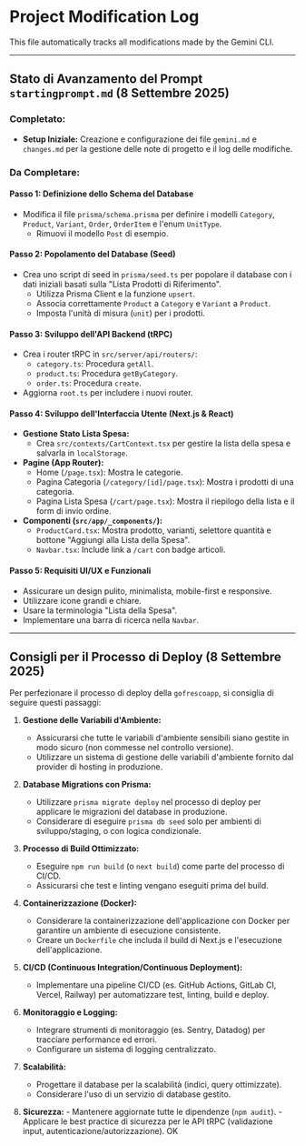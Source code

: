 # Project Modification Log

This file automatically tracks all modifications made by the Gemini CLI.

---

## Stato di Avanzamento del Prompt `startingprompt.md` (8 Settembre 2025)

### Completato:

- **Setup Iniziale:** Creazione e configurazione dei file `gemini.md` e `changes.md` per la gestione delle note di progetto e il log delle modifiche.

### Da Completare:

#### Passo 1: Definizione dello Schema del Database

- Modifica il file `prisma/schema.prisma` per definire i modelli `Category`, `Product`, `Variant`, `Order`, `OrderItem` e l'enum `UnitType`.
  - Rimuovi il modello `Post` di esempio.

#### Passo 2: Popolamento del Database (Seed)

- Crea uno script di seed in `prisma/seed.ts` per popolare il database con i dati iniziali basati sulla "Lista Prodotti di Riferimento".
  - Utilizza Prisma Client e la funzione `upsert`.
  - Associa correttamente `Product` a `Category` e `Variant` a `Product`.
  - Imposta l'unità di misura (`unit`) per i prodotti.

#### Passo 3: Sviluppo dell'API Backend (tRPC)

- Crea i router tRPC in `src/server/api/routers/`:
  - `category.ts`: Procedura `getAll`.
  - `product.ts`: Procedura `getByCategory`.
  - `order.ts`: Procedura `create`.
- Aggiorna `root.ts` per includere i nuovi router.

#### Passo 4: Sviluppo dell'Interfaccia Utente (Next.js & React)

- **Gestione Stato Lista Spesa:**
  - Crea `src/contexts/CartContext.tsx` per gestire la lista della spesa e salvarla in `localStorage`.
- **Pagine (App Router):**
  - Home (`/page.tsx`): Mostra le categorie.
  - Pagina Categoria (`/category/[id]/page.tsx`): Mostra i prodotti di una categoria.
  - Pagina Lista Spesa (`/cart/page.tsx`): Mostra il riepilogo della lista e il form di invio ordine.
- **Componenti (`src/app/_components/`):**
  - `ProductCard.tsx`: Mostra prodotto, varianti, selettore quantità e bottone "Aggiungi alla Lista della Spesa".
  - `Navbar.tsx`: Include link a `/cart` con badge articoli.

#### Passo 5: Requisiti UI/UX e Funzionali

- Assicurare un design pulito, minimalista, mobile-first e responsive.
- Utilizzare icone grandi e chiare.
- Usare la terminologia "Lista della Spesa".
- Implementare una barra di ricerca nella `Navbar`.

---

## Consigli per il Processo di Deploy (8 Settembre 2025)

Per perfezionare il processo di deploy della `gofrescoapp`, si consiglia di seguire questi passaggi:

1.  **Gestione delle Variabili d'Ambiente:**
    - Assicurarsi che tutte le variabili d'ambiente sensibili siano gestite in modo sicuro (non commesse nel controllo versione).
    - Utilizzare un sistema di gestione delle variabili d'ambiente fornito dal provider di hosting in produzione.

2.  **Database Migrations con Prisma:**
    - Utilizzare `prisma migrate deploy` nel processo di deploy per applicare le migrazioni del database in produzione.
    - Considerare di eseguire `prisma db seed` solo per ambienti di sviluppo/staging, o con logica condizionale.

3.  **Processo di Build Ottimizzato:**
    - Eseguire `npm run build` (o `next build`) come parte del processo di CI/CD.
    - Assicurarsi che test e linting vengano eseguiti prima del build.

4.  **Containerizzazione (Docker):**
    - Considerare la containerizzazione dell'applicazione con Docker per garantire un ambiente di esecuzione consistente.
    - Creare un `Dockerfile` che includa il build di Next.js e l'esecuzione dell'applicazione.

5.  **CI/CD (Continuous Integration/Continuous Deployment):**
    - Implementare una pipeline CI/CD (es. GitHub Actions, GitLab CI, Vercel, Railway) per automatizzare test, linting, build e deploy.

6.  **Monitoraggio e Logging:**
    - Integrare strumenti di monitoraggio (es. Sentry, Datadog) per tracciare performance ed errori.
    - Configurare un sistema di logging centralizzato.

7.  **Scalabilità:**
    - Progettare il database per la scalabilità (indici, query ottimizzate).
    - Considerare l'uso di un servizio di database gestito.

8.  **Sicurezza:** - Mantenere aggiornate tutte le dipendenze (`npm audit`). - Applicare le best practice di sicurezza per le API tRPC (validazione input, autenticazione/autorizzazione).
    OK
